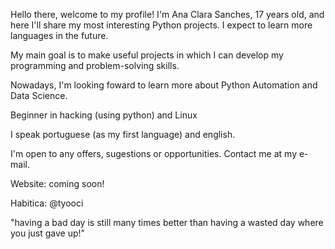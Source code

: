 Hello there, welcome to my profile!
I'm Ana Clara Sanches, 17 years old, and here I'll share my most interesting Python projects. I expect to learn more languages in the future.

My main goal is to make useful projects in which I can develop my programming and problem-solving skills.

Nowadays, I'm looking foward to learn more about Python Automation and Data Science.

Beginner in hacking (using python) and Linux

I speak portuguese (as my first language) and english.

I'm open to any offers, sugestions or opportunities. Contact me at my e-mail.

Website: coming soon!

Habitica: @tyooci

  "having a bad day is still many times better than having a wasted day where you just gave up!"
